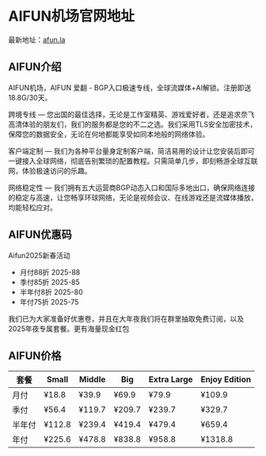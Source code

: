 # AIFUN机场官网地址

最新地址：[afun.la](https://afun.la/register?code=WmjIkHVH)

## AIFUN介绍

AIFUN机场，AIFUN 爱翻 - BGP入口极速专线，全球流媒体+AI解锁。注册即送18.8G/30天。

跨境专线 — 您出国的最佳选择，无论是工作室精英、游戏爱好者，还是追求奈飞高清体验的朋友们，我们的服务都是您的不二之选。我们采用TLS安全加密技术，保障您的数据安全，无论在何地都能享受如同本地般的网络体验。 

客户端定制 — 我们为各种平台量身定制客户端，简洁易用的设计让您安装后即可一键接入全球网络，彻底告别繁琐的配置教程。只需简单几步，即刻畅游全球互联网，体验极速访问的乐趣。 

网络稳定性 — 我们拥有五大运营商BGP动态入口和国际多地出口，确保网络连接的稳定与高速，让您畅享环球网络，无论是视频会议、在线游戏还是流媒体播放，均能轻松应对。 

## AIFUN优惠码

Aifun2025新春活动

- 月付88折 2025-88
- 季付85折 2025-85
- 半年付8折 2025-80
- 年付75折 2025-75

我们已为大家准备好优惠卷，并且在大年夜我们将在群里抽取免费订阅，以及2025年夜专属套餐。更有海量现金红包

## AIFUN价格

|套餐|Small|Middle|Big|Extra Large|Enjoy Edition|
|----|----|----|----|----|----|
|月付|¥18.8|¥39.9|¥69.9|¥79.9|¥109.9|
|季付|¥56.4|¥119.7|¥209.7|¥239.7|¥329.7|
|半年付|¥112.8|¥239.4|¥419.4|¥479.4|¥659.4|
|年付|¥225.6|¥478.8|¥838.8|¥958.8|¥1318.8|


